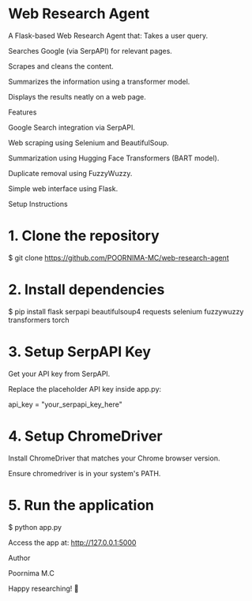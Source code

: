 # Web Research Agent

A Flask-based Web Research Agent that:
Takes a user query.

Searches Google (via SerpAPI) for relevant pages.

Scrapes and cleans the content.

Summarizes the information using a transformer model.

Displays the results neatly on a web page.

Features

Google Search integration via SerpAPI.

Web scraping using Selenium and BeautifulSoup.

Summarization using Hugging Face Transformers (BART model).

Duplicate removal using FuzzyWuzzy.

Simple web interface using Flask.

Setup Instructions

# 1. Clone the repository


$ git clone https://github.com/POORNIMA-MC/web-research-agent


# 2. Install dependencies


$ pip install flask serpapi beautifulsoup4 requests selenium fuzzywuzzy transformers torch

# 3. Setup SerpAPI Key

Get your API key from SerpAPI.

Replace the placeholder API key inside app.py:

api_key = "your_serpapi_key_here"

# 4. Setup ChromeDriver

Install ChromeDriver that matches your Chrome browser version.

Ensure chromedriver is in your system's PATH.

# 5. Run the application

$ python app.py

Access the app at: http://127.0.0.1:5000



Author

Poornima M.C

Happy researching! 🚀

